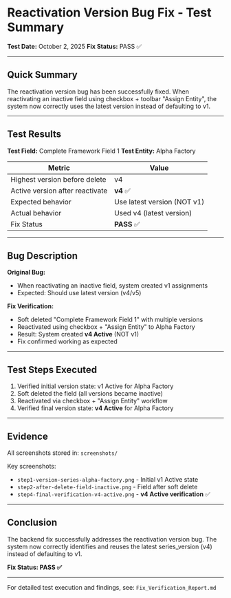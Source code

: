 # Reactivation Version Bug Fix - Test Summary

**Test Date:** October 2, 2025
**Fix Status:** PASS ✅

---

## Quick Summary

The reactivation version bug has been successfully fixed. When reactivating an inactive field using checkbox + toolbar "Assign Entity", the system now correctly uses the latest version instead of defaulting to v1.

---

## Test Results

**Test Field:** Complete Framework Field 1
**Test Entity:** Alpha Factory

| Metric | Value |
|--------|-------|
| Highest version before delete | v4 |
| Active version after reactivate | **v4** ✅ |
| Expected behavior | Use latest version (NOT v1) |
| Actual behavior | Used v4 (latest version) |
| Fix Status | **PASS** ✅ |

---

## Bug Description

**Original Bug:**
- When reactivating an inactive field, system created v1 assignments
- Expected: Should use latest version (v4/v5)

**Fix Verification:**
- Soft deleted "Complete Framework Field 1" with multiple versions
- Reactivated using checkbox + "Assign Entity" to Alpha Factory
- Result: System created **v4 Active** (NOT v1)
- Fix confirmed working as expected

---

## Test Steps Executed

1. Verified initial version state: v1 Active for Alpha Factory
2. Soft deleted the field (all versions became inactive)
3. Reactivated via checkbox + "Assign Entity" workflow
4. Verified final version state: **v4 Active** for Alpha Factory

---

## Evidence

All screenshots stored in: `screenshots/`

Key screenshots:
- `step1-version-series-alpha-factory.png` - Initial v1 Active state
- `step2-after-delete-field-inactive.png` - Field after soft delete
- `step4-final-verification-v4-active.png` - **v4 Active verification** ✅

---

## Conclusion

The backend fix successfully addresses the reactivation version bug. The system now correctly identifies and reuses the latest series_version (v4) instead of defaulting to v1.

**Fix Status: PASS ✅**

---

For detailed test execution and findings, see: `Fix_Verification_Report.md`
